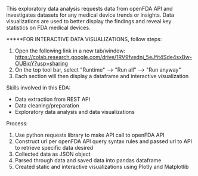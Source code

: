 This exploratory data analysis requests data from openFDA API and investigates datasets for any medical device trends or insights. Data visualizations are used to better display the findings and reveal key statistics on FDA medical devices.

*****FOR INTERACTIVE DATA VISUALIZATIONS, follow steps:
1. Open the following link in a new tab/window: https://colab.research.google.com/drive/1RV9fvednj_5eJfit4Sde4sxBw-OUBiqY?usp=sharing
2. On the top tool bar, select "Runtime" --> "Run all" --> "Run anyway"
3. Each section will then display a dataframe and interactive visualization

Skills involved in this EDA:
- Data extraction from REST API
- Data cleaning/preparation
- Exploratory data analysis and data visualizations

Process:
1. Use python requests library to make API call to openFDA API
2. Construct url per openFDA API query syntax rules and passed url to API to retrieve specific data desired
3. Collected data as JSON object
4. Parsed through data and saved data into pandas dataframe
5. Created static and interactive visualizations using Plotly and Matplotlib

